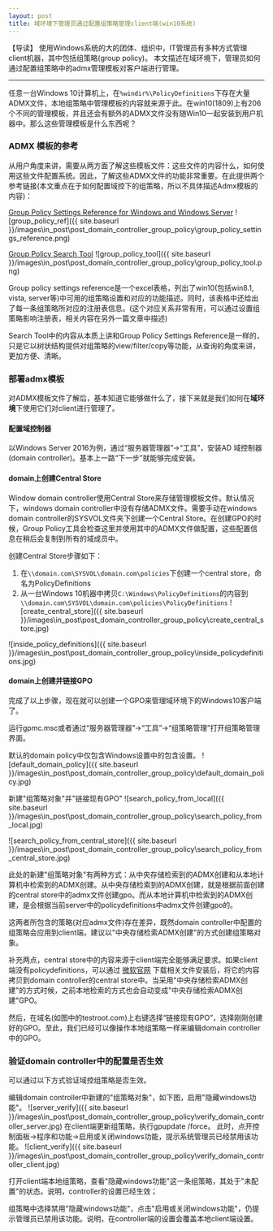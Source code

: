 ```yaml
---
layout: post
title: 域环境下管理员通过配置组策略管理client端(win10系统)
---
```


【导读】
使用Windows系统的大的团体、组织中，IT管理员有多种方式管理client机器，其中包括组策略(group policy)。
本文描述在域环境下，管理员如何通过配置组策略中的admx管理模板对客户端进行管理。

--------------
任意一台Windows 10计算机上，在`%windir%\PolicyDefinitions`下存在大量ADMX文件，本地组策略中管理模板的内容就来源于此。在win10(1809)上有206个不同的管理模板，并且还会有额外的ADMX文件没有随Win10一起安装到用户机器中。那么这些管理模板是什么东西呢？

### ADMX 模板的参考
从用户角度来讲，需要从两方面了解这些模板文件：这些文件的内容什么，如何使用这些文件配置系统。因此，了解这些ADMX文件的功能非常重要。在此提供两个参考链接(本文重点在于如何配置域控下的组策略，所以不具体描述Admx模板的内容)：

[Group Policy Settings Reference for Windows and Windows Server](http://www.microsoft.com/en-us/download/details.aspx?id=25250)
![group_policy_ref]({{ site.baseurl }}/images\in_post\post_domain_controller_group_policy\group_policy_settings_reference.png)

[Group Policy Search Tool](http://gpsearch.azurewebsites.net/)
![group_policy_tool]({{ site.baseurl }}/images\in_post\post_domain_controller_group_policy\group_policy_tool.png)


Group policy settings reference是一个excel表格，列出了win10(包括win8.1, vista, server等)中可用的组策略设置和对应的功能描述。同时，该表格中还给出了每一条组策略所对应的注册表信息。(这个对应关系非常有用，可以通过设置组策略影响注册表，相关内容在另外一篇文章中描述)

Search Tool中的内容从本质上讲和Group Policy Settings Reference是一样的，只是它以树状结构提供对组策略的view/filter/copy等功能，从查询的角度来讲，更加方便、清晰。

### 部署admx模板
对ADMX模板文件了解后，基本知道它能够做什么了，接下来就是我们如何在**域环境**下使用它们对client进行管理了。

#### 配置域控制器
以Windows Server 2016为例，通过“服务器管理器”->“工具”，安装AD 域控制器(domain controller)。基本上一路“下一步”就能够完成安装。

#### domain上创建Central Store
Window domain controller使用Central Store来存储管理模板文件。默认情况下，windows domain controller中没有存储ADMX文件。需要手动在windows domain controller的SYSVOL文件夹下创建一个Central Store。在创建GPO的时候，Group Policy工具会检查这里并使用其中的ADMX文件做配置，这些配置信息在稍后会复制到所有的域成员中。

创建Central Store步骤如下：

1. 在`\\domain.com\SYSVOL\domain.com\policies`下创建一个central store，命名为PolicyDefinitions 
2. 从一台Windows 10机器中拷贝`C:\Windows\PolicyDefinitions`的内容到`\\domain.com\SYSVOL\domain.com\policies\PolicyDefinitions`
![create_central_store]({{ site.baseurl }}/images\in_post\post_domain_controller_group_policy\create_central_store.jpg)

![inside_policy_definitions]({{ site.baseurl }}/images\in_post\post_domain_controller_group_policy\inside_policydefinitions.jpg)

#### domain上创建并链接GPO
完成了以上步骤，现在就可以创建一个GPO来管理域环境下的Windows10客户端了。

运行gpmc.msc或者通过“服务器管理器”->“工具”->“组策略管理”打开组策略管理界面。

默认的domain policy中仅包含Windows设置中的包含设置。
![default_domain_policy]({{ site.baseurl }}/images\in_post\post_domain_controller_group_policy\default_domain_policy.jpg)

新建"组策略对象"并"链接现有GPO"
![search_policy_from_local]({{ site.baseurl }}/images\in_post\post_domain_controller_group_policy\search_policy_from_local.jpg)

![search_policy_from_central_store]({{ site.baseurl }}/images\in_post\post_domain_controller_group_policy\search_policy_from_central_store.jpg)


此处的新建"组策略对象"有两种方式：从中央存储检索到的ADMX创建和从本地计算机中检索到的ADMX创建。从中央存储检索到的ADMX创建，就是根据前面创建的central store中的admx文件创建gpo。而从本地计算机中检索到的ADMX创建，是会根据当前server中的policydefinitions中admx文件创建gpo的。

这两者所包含的策略(对应admx文件)存在差异，既然domain controller中配置的组策略会应用到client端，建议以"中央存储检索ADMX创建"的方式创建组策略对象。

补充两点，central store中的内容来源于client端完全能够满足要求。如果client端没有policydefinitions，可以通过
[微软官网](https://www.microsoft.com/en-us/download/confirmation.aspx?id=48257) 下载相关文件安装后，将它的内容拷贝到domain controller的central store中。当采用"中央存储检索ADMX创建"的方式时候，之前本地检索的方式也会自动变成"中央存储检索ADMX创建"GPO。

然后，在域名(如图中的testroot.com)上右键选择“链接现有GPO”，选择刚刚创建好的GPO。至此，我们已经可以像操作本地组策略一样来编辑domain controller中的GPO。

### 验证domain controller中的配置是否生效

可以通过以下方式验证域控组策略是否生效。

编辑domain controller中新建的"组策略对象"，如下图，启用"隐藏windows功能"。
![server_verify]({{ site.baseurl }}/images\in_post\post_domain_controller_group_policy\verify_domain_controller_server.jpg)
在client端更新组策略，执行gpupdate /force。
此时，点开控制面板->程序和功能->启用或关闭windows功能，提示系统管理员已经禁用该功能。
![client_verify]({{ site.baseurl }}/images\in_post\post_domain_controller_group_policy\verify_domain_controller_client.jpg)

打开client端本地组策略，查看"隐藏windows功能"这一条组策略，其处于"未配置"的状态。说明，controller的设置已经生效；

组策略中选择禁用"隐藏windows功能"，点击"启用或关闭windows功能"，仍提示管理员已禁用该功能。说明，在controller端的设置会覆盖本地client端设置。

